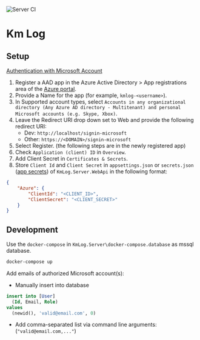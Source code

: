 ![Server CI](https://github.com/chrismuellner/km-log/workflows/Server%20CI/badge.svg)

# Km Log

## Setup

[Authentication with Microsoft Account](https://docs.microsoft.com/en-us/aspnet/core/blazor/security/webassembly/standalone-with-microsoft-accounts?view=aspnetcore-3.1)

1. Register a AAD app in the Azure Active Directory > App registrations area of the [Azure portal](https://portal.azure.com).
2. Provide a Name for the app (for example, `kmlog-<username>`).
3. In Supported account types, select `Accounts in any organizational directory (Any Azure AD directory - Multitenant) and personal Microsoft accounts (e.g. Skype, Xbox)`.
4. Leave the Redirect URI drop down set to Web and provide the following redirect URI:
    - Dev: `http://localhost/signin-microsoft`
    - Other: `https://<DOMAIN>/signin-microsoft`
6. Select Register. (the following steps are in the newly registered app)
7. Check `Application (client) ID` in `Overview`.
2. Add Client Secret in `Certificates & Secrets`.
3. Store `Client Id` and `Client Secret` in `appsettings.json` or `secrets.json` ([app secrets](https://docs.microsoft.com/en-us/aspnet/core/security/app-secrets?view=aspnetcore-3.1&tabs=windows)) of `KmLog.Server.WebApi` in the following format:

```json
{
    "Azure": {
        "ClientId": "<CLIENT_ID>",
        "ClientSecret": "<CLIENT_SECRET>"
    }
}
```

## Development

Use the `docker-compose` in `KmLog.Server\docker-compose.database` as mssql database.

```sh
docker-compose up
```

Add emails of authorized Microsoft account(s):
- Manually insert into database
```sql
insert into [User]
  (Id, Email, Role)
values
  (newid(), 'valid@email.com', 0)
```
- Add comma-separated list via command line arguments: (`"valid@email.com,..."`)